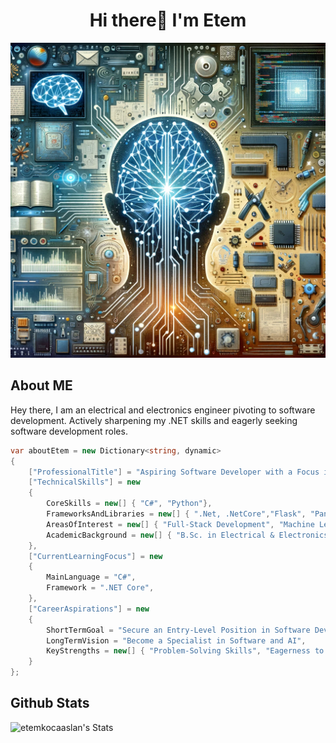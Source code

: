 <h1 align="center">
 Hi there👋 I'm Etem
</h1>

<img src = "/assets/image.png">

## About ME
Hey there, I am an electrical and electronics engineer pivoting to software development. Actively sharpening my .NET skills and eagerly seeking software development roles.

```csharp
var aboutEtem = new Dictionary<string, dynamic>
{
    ["ProfessionalTitle"] = "Aspiring Software Developer with a Focus in .NET Technologies",
    ["TechnicalSkills"] = new
    {
        CoreSkills = new[] { "C#", "Python"},
        FrameworksAndLibraries = new[] { ".Net, .NetCore","Flask", "Pandas", "Numpy", "Scikit-learn", "TensorFlow "},
        AreasOfInterest = new[] { "Full-Stack Development", "Machine Learning", "Computer Vision" },
        AcademicBackground = new[] { "B.Sc. in Electrical & Electronics Engineering" }
    },
    ["CurrentLearningFocus"] = new
    {
        MainLanguage = "C#",
        Framework = ".NET Core",
    },
    ["CareerAspirations"] = new
    {
        ShortTermGoal = "Secure an Entry-Level Position in Software Development",
        LongTermVision = "Become a Specialist in Software and AI",
        KeyStrengths = new[] { "Problem-Solving Skills", "Eagerness to Learn" }
    }
};
```
## Github Stats
![etemkocaaslan's Stats](https://github-readme-stats.vercel.app/api?username=etemkocaaslan&theme=tokyonight&show_icons=true&hide_border=false&count_private=false)
